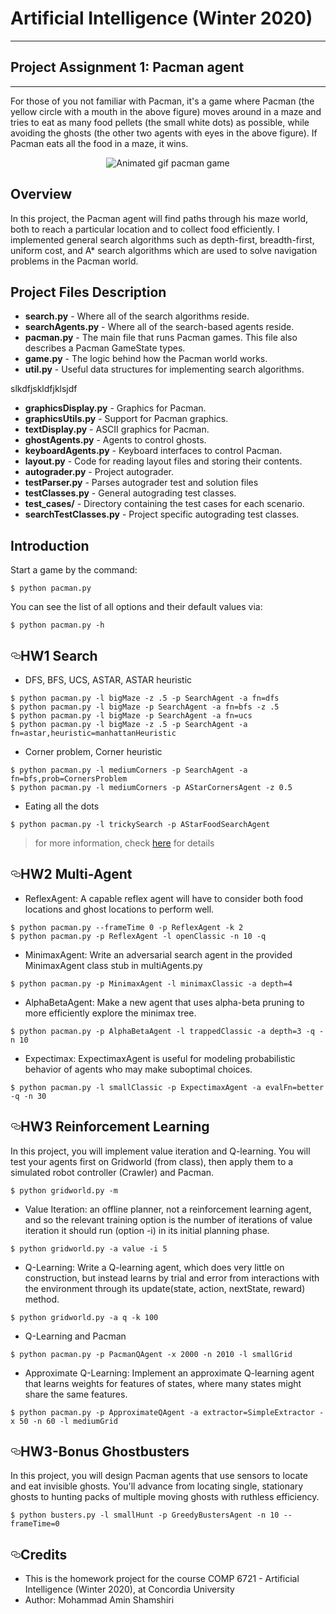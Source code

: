 <h1>Artificial Intelligence (Winter 2020)</h1>
<hr></hr>

<h2>Project Assignment 1: Pacman agent</h2>
<hr></hr>

For those of you not familiar with Pacman, it's a game where Pacman (the yellow circle with a mouth in the above figure) moves around in a maze and tries to eat as many food pellets (the small white dots) as possible, while avoiding the ghosts (the other two agents with eyes in the above figure). If Pacman eats all the food in a maze, it wins.

<p align="center"> 
<img src="https://rb.gy/ws1sl6" alt="Animated gif pacman game" style="max-width:100%;">
</p>

<h2>Overview</h2>
In this project, the Pacman agent will find paths through his maze world, both to reach a particular location and to collect food efficiently. I implemented general search algorithms such as depth-first, breadth-first, uniform cost, and A* search algorithms which are used to solve navigation problems in the Pacman world.

<h2>Project Files Description</h2>
<ul>
  <li><b>search.py</b> - Where all of the search algorithms reside.</li>
  <li><b>searchAgents.py</b> - Where all of the search-based agents reside.</li>
  <li><b>pacman.py</b> - The main file that runs Pacman games. This file also describes a Pacman GameState types.</li>
  <li><b>game.py</b> - The logic behind how the Pacman world works.</li>
  <li><b>util.py</b> - Useful data structures for implementing search algorithms.</li>
</ul>

slkdfjskldfjklsjdf
  
<ul>
  <li><b>graphicsDisplay.py</b> - Graphics for Pacman.</li>
  <li><b>graphicsUtils.py</b> - Support for Pacman graphics.</li>
  <li><b>textDisplay.py</b> - ASCII graphics for Pacman.</li>
  <li><b>ghostAgents.py</b> - Agents to control ghosts.</li>
  <li><b>keyboardAgents.py</b> - Keyboard interfaces to control Pacman.</li>
  <li><b>layout.py</b> - Code for reading layout files and storing their contents.</li>
  <li><b>autograder.py</b> - Project autograder.</li>
  <li><b>testParser.py</b> - Parses autograder test and solution files</li>
  <li><b>testClasses.py</b> - General autograding test classes.</li>
  <li><b>test_cases/</b> - Directory containing the test cases for each scenario.</li>
  <li><b>searchTestClasses.py</b> - Project specific autograding test classes.</li>
</ul>

<h2>Introduction</h2>
<p>Start a game by the command:</p>
<pre><code>$ python pacman.py
</code></pre>
<p>You can see the list of all options and their default values via:</p>
<pre><code>$ python pacman.py -h
</code></pre>
<h2><a id="user-content-hw1-search" class="anchor" aria-hidden="true" href="#hw1-search"><svg class="octicon octicon-link" viewBox="0 0 16 16" version="1.1" width="16" height="16" aria-hidden="true"><path fill-rule="evenodd" d="M4 9h1v1H4c-1.5 0-3-1.69-3-3.5S2.55 3 4 3h4c1.45 0 3 1.69 3 3.5 0 1.41-.91 2.72-2 3.25V8.59c.58-.45 1-1.27 1-2.09C10 5.22 8.98 4 8 4H4c-.98 0-2 1.22-2 2.5S3 9 4 9zm9-3h-1v1h1c1 0 2 1.22 2 2.5S13.98 12 13 12H9c-.98 0-2-1.22-2-2.5 0-.83.42-1.64 1-2.09V6.25c-1.09.53-2 1.84-2 3.25C6 11.31 7.55 13 9 13h4c1.45 0 3-1.69 3-3.5S14.5 6 13 6z"></path></svg></a>HW1 Search</h2>
<ul>
<li>DFS, BFS, UCS, ASTAR, ASTAR heuristic</li>
</ul>
<pre><code>$ python pacman.py -l bigMaze -z .5 -p SearchAgent -a fn=dfs
$ python pacman.py -l bigMaze -p SearchAgent -a fn=bfs -z .5
$ python pacman.py -l bigMaze -p SearchAgent -a fn=ucs
$ python pacman.py -l bigMaze -z .5 -p SearchAgent -a fn=astar,heuristic=manhattanHeuristic
</code></pre>
<ul>
<li>Corner problem, Corner heuristic</li>
</ul>
<pre><code>$ python pacman.py -l mediumCorners -p SearchAgent -a fn=bfs,prob=CornersProblem
$ python pacman.py -l mediumCorners -p AStarCornersAgent -z 0.5
</code></pre>
<ul>
<li>Eating all the dots</li>
</ul>
<pre><code>$ python pacman.py -l trickySearch -p AStarFoodSearchAgent
</code></pre>
<blockquote>
<p>for more information, check <a href="https://github.com/jasonwu0731/NTU-AI-Fall2016/blob/master/Pacman/hw1-search/Project1.html">here</a> for details</p>
</blockquote>
<h2><a id="user-content-hw2-multi-agent" class="anchor" aria-hidden="true" href="#hw2-multi-agent"><svg class="octicon octicon-link" viewBox="0 0 16 16" version="1.1" width="16" height="16" aria-hidden="true"><path fill-rule="evenodd" d="M4 9h1v1H4c-1.5 0-3-1.69-3-3.5S2.55 3 4 3h4c1.45 0 3 1.69 3 3.5 0 1.41-.91 2.72-2 3.25V8.59c.58-.45 1-1.27 1-2.09C10 5.22 8.98 4 8 4H4c-.98 0-2 1.22-2 2.5S3 9 4 9zm9-3h-1v1h1c1 0 2 1.22 2 2.5S13.98 12 13 12H9c-.98 0-2-1.22-2-2.5 0-.83.42-1.64 1-2.09V6.25c-1.09.53-2 1.84-2 3.25C6 11.31 7.55 13 9 13h4c1.45 0 3-1.69 3-3.5S14.5 6 13 6z"></path></svg></a>HW2 Multi-Agent</h2>
<ul>
<li>ReflexAgent:
A capable reflex agent will have to consider both food locations and ghost locations to perform well.</li>
</ul>
<pre><code>$ python pacman.py --frameTime 0 -p ReflexAgent -k 2
$ python pacman.py -p ReflexAgent -l openClassic -n 10 -q
</code></pre>
<ul>
<li>MinimaxAgent:
Write an adversarial search agent in the provided MinimaxAgent class stub in multiAgents.py</li>
</ul>
<pre><code>$ python pacman.py -p MinimaxAgent -l minimaxClassic -a depth=4
</code></pre>
<ul>
<li>AlphaBetaAgent:
Make a new agent that uses alpha-beta pruning to more efficiently explore the minimax tree.</li>
</ul>
<pre><code>$ python pacman.py -p AlphaBetaAgent -l trappedClassic -a depth=3 -q -n 10
</code></pre>
<ul>
<li>Expectimax:
ExpectimaxAgent is useful for modeling probabilistic behavior of agents who may make suboptimal choices.</li>
</ul>
<pre><code>$ python pacman.py -l smallClassic -p ExpectimaxAgent -a evalFn=better -q -n 30
</code></pre>
<h2><a id="user-content-hw3-reinforcement-learning" class="anchor" aria-hidden="true" href="#hw3-reinforcement-learning"><svg class="octicon octicon-link" viewBox="0 0 16 16" version="1.1" width="16" height="16" aria-hidden="true"><path fill-rule="evenodd" d="M4 9h1v1H4c-1.5 0-3-1.69-3-3.5S2.55 3 4 3h4c1.45 0 3 1.69 3 3.5 0 1.41-.91 2.72-2 3.25V8.59c.58-.45 1-1.27 1-2.09C10 5.22 8.98 4 8 4H4c-.98 0-2 1.22-2 2.5S3 9 4 9zm9-3h-1v1h1c1 0 2 1.22 2 2.5S13.98 12 13 12H9c-.98 0-2-1.22-2-2.5 0-.83.42-1.64 1-2.09V6.25c-1.09.53-2 1.84-2 3.25C6 11.31 7.55 13 9 13h4c1.45 0 3-1.69 3-3.5S14.5 6 13 6z"></path></svg></a>HW3 Reinforcement Learning</h2>
<p>In this project, you will implement value iteration and Q-learning. You will test your agents first on Gridworld (from class), then apply them to a simulated robot controller (Crawler) and Pacman.</p>
<pre><code>$ python gridworld.py -m
</code></pre>
<ul>
<li>Value Iteration: an offline planner, not a reinforcement learning agent, and so the relevant training option is the number of iterations of value iteration it should run (option -i) in its initial planning phase.</li>
</ul>
<pre><code>$ python gridworld.py -a value -i 5
</code></pre>
<ul>
<li>Q-Learning: Write a Q-learning agent, which does very little on construction, but instead learns by trial and error from interactions with the environment through its update(state, action, nextState, reward) method.</li>
</ul>
<pre><code>$ python gridworld.py -a q -k 100 
</code></pre>
<ul>
<li>Q-Learning and Pacman</li>
</ul>
<pre><code>$ python pacman.py -p PacmanQAgent -x 2000 -n 2010 -l smallGrid  
</code></pre>
<ul>
<li>Approximate Q-Learning: Implement an approximate Q-learning agent that learns weights for features of states, where many states might share the same features.</li>
</ul>
<pre><code>$ python pacman.py -p ApproximateQAgent -a extractor=SimpleExtractor -x 50 -n 60 -l mediumGrid
</code></pre>
<h2><a id="user-content-hw3-bonus-ghostbusters" class="anchor" aria-hidden="true" href="#hw3-bonus-ghostbusters"><svg class="octicon octicon-link" viewBox="0 0 16 16" version="1.1" width="16" height="16" aria-hidden="true"><path fill-rule="evenodd" d="M4 9h1v1H4c-1.5 0-3-1.69-3-3.5S2.55 3 4 3h4c1.45 0 3 1.69 3 3.5 0 1.41-.91 2.72-2 3.25V8.59c.58-.45 1-1.27 1-2.09C10 5.22 8.98 4 8 4H4c-.98 0-2 1.22-2 2.5S3 9 4 9zm9-3h-1v1h1c1 0 2 1.22 2 2.5S13.98 12 13 12H9c-.98 0-2-1.22-2-2.5 0-.83.42-1.64 1-2.09V6.25c-1.09.53-2 1.84-2 3.25C6 11.31 7.55 13 9 13h4c1.45 0 3-1.69 3-3.5S14.5 6 13 6z"></path></svg></a>HW3-Bonus Ghostbusters</h2>
<p>In this project, you will design Pacman agents that use sensors to locate and eat invisible ghosts. You'll advance from locating single, stationary ghosts to hunting packs of multiple moving ghosts with ruthless efficiency.</p>
<pre><code>$ python busters.py -l smallHunt -p GreedyBustersAgent -n 10 --frameTime=0 &nbsp;
</code></pre>
<h2><a id="user-content-credits" class="anchor" aria-hidden="true" href="#credits"><svg class="octicon octicon-link" viewBox="0 0 16 16" version="1.1" width="16" height="16" aria-hidden="true"><path fill-rule="evenodd" d="M4 9h1v1H4c-1.5 0-3-1.69-3-3.5S2.55 3 4 3h4c1.45 0 3 1.69 3 3.5 0 1.41-.91 2.72-2 3.25V8.59c.58-.45 1-1.27 1-2.09C10 5.22 8.98 4 8 4H4c-.98 0-2 1.22-2 2.5S3 9 4 9zm9-3h-1v1h1c1 0 2 1.22 2 2.5S13.98 12 13 12H9c-.98 0-2-1.22-2-2.5 0-.83.42-1.64 1-2.09V6.25c-1.09.53-2 1.84-2 3.25C6 11.31 7.55 13 9 13h4c1.45 0 3-1.69 3-3.5S14.5 6 13 6z"></path></svg></a>Credits</h2>
<ul>
<li>This is the homework project for the course COMP 6721 - Artificial Intelligence (Winter 2020), at Concordia University</li>
<li>Author: Mohammad Amin Shamshiri</li>
</ul>
</article>

